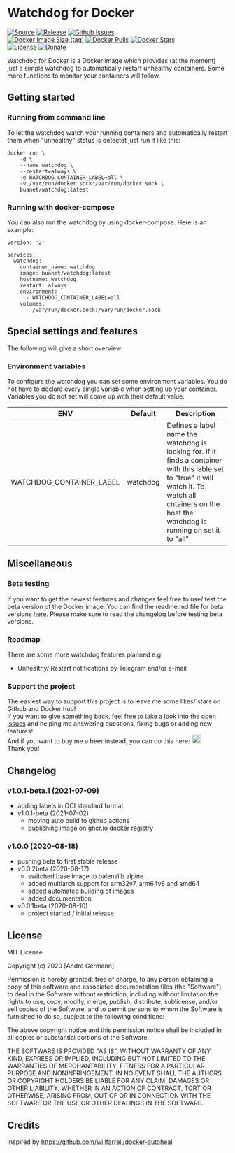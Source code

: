 # Watchdog for Docker

[![Source](https://img.shields.io/badge/source-github-blue)](https://github.com/buanet/docker.watchdog)
[![Release](https://img.shields.io/github/v/release/buanet/docker.watchdog)](https://github.com/buanet/docker.watchdog/releases)
[![Github Issues](https://img.shields.io/github/issues/buanet/docker.watchdog)](https://github.com/buanet/docker.watchdog/issues)<br>
[![Docker Image Size (tag)](https://img.shields.io/docker/image-size/buanet/watchdog/latest)](https://hub.docker.com/repository/docker/buanet/watchdog)
[![Docker Pulls](https://img.shields.io/docker/pulls/buanet/watchdog)](https://hub.docker.com/repository/docker/buanet/watchdog)
[![Docker Stars](https://img.shields.io/docker/stars/buanet/watchdog)](https://hub.docker.com/repository/docker/buanet/watchdog)<br>
[![License](https://img.shields.io/github/license/buanet/docker.watchdog)](https://github.com/buanet/docker.watchdog/blob/master/LICENSE.md)
[![Donate](https://img.shields.io/badge/donate-paypal-blue)](https://paypal.me/buanet)

Watchdog for Docker is a Docker image which provides (at the moment) just a simple watchdog to automatically restart unhealthy containers. Some more functions to monitor your containers will follow.

## Getting started

### Running from command line

To let the watchdog watch your running containers and automatically restart them when "unhealthy" status is detectet just run it like this:  

```
docker run \
    -d \
    --name watchdog \
    --restart=always \
    -e WATCHDOG_CONTAINER_LABEL=all \
    -v /var/run/docker.sock:/var/run/docker.sock \
    buanet/watchdog:latest
```

### Running with docker-compose

You can also run the watchdog by using docker-compose. Here is an example:

```
version: '2'

services:
  watchdog:
    container_name: watchdog
    image: buanet/watchdog:latest
    hostname: watchdog
    restart: always
    environment:
      - WATCHDOG_CONTAINER_LABEL=all
    volumes:
      - /var/run/docker.sock:/var/run/docker.sock
```

## Special settings and features

The following will give a short overview.

### Environment variables

To configure the watchdog you can set some environment variables.
You do not have to declare every single variable when setting up your container. Variables you do not set will come up with their default value.

|ENV|Default|Description|
|---|---|---|
|WATCHDOG_CONTAINER_LABEL|watchdog|Defines a label name the watchdog is looking for. If it finds a container with this lable set to "true" it will watch it. To watch all cntainers on the host the watchdog is running on set it to "all"|

## Miscellaneous

### Beta testing

If you want to get the newest features and changes feel free to use/ test the beta version of the Docker image. You can find the readme.md file for beta versions [here](https://github.com/buanet/docker-watchdog/blob/beta/README.md). Please make sure to read the changelog before testing beta versions.

### Roadmap

There are some more watchdog features planned e.g.
* Unhealthy/ Restart notifications by Telegram and/or e-mail

### Support the project

The easiest way to support this project is to leave me some likes/ stars on Github and Docker hub!<br>
If you want to give something back, feel free to take a look into the [open issues](https://github.com/buanet/docker-watchdog/issues) and helping me answering questions, fixing bugs or adding new features!<br>
And if you want to buy me a beer instead, you can do this here: <a href="https://www.paypal.me/buanet" target="_blank"><img src="https://buanet.de/wp-content/uploads/2017/08/pp128.png" height="20" width="20"></a><br>
Thank you!

## Changelog

### v1.0.1-beta.1 (2021-07-09)
* adding labels in OCI standard format
* v1.0.1-beta (2021-07-02)
  * moving auto build to github actions
  * publishing image on ghcr.io docker registry

### v1.0.0 (2020-08-18)
* pushing beta to first stable release
* v0.0.2beta (2020-08-17)
  * switched base image to balenalib alpine
  * added multiarch support for arm32v7, arm64v8 and amd64
  * added automated building of images
  * added documentation
* v0.0.1beta (2020-08-10)
  * project started / initial release

## License

MIT License

Copyright (c) 2020 [André Germann]

Permission is hereby granted, free of charge, to any person obtaining a copy
of this software and associated documentation files (the "Software"), to deal
in the Software without restriction, including without limitation the rights
to use, copy, modify, merge, publish, distribute, sublicense, and/or sell
copies of the Software, and to permit persons to whom the Software is
furnished to do so, subject to the following conditions:

The above copyright notice and this permission notice shall be included in all
copies or substantial portions of the Software.

THE SOFTWARE IS PROVIDED "AS IS", WITHOUT WARRANTY OF ANY KIND, EXPRESS OR
IMPLIED, INCLUDING BUT NOT LIMITED TO THE WARRANTIES OF MERCHANTABILITY,
FITNESS FOR A PARTICULAR PURPOSE AND NONINFRINGEMENT. IN NO EVENT SHALL THE
AUTHORS OR COPYRIGHT HOLDERS BE LIABLE FOR ANY CLAIM, DAMAGES OR OTHER
LIABILITY, WHETHER IN AN ACTION OF CONTRACT, TORT OR OTHERWISE, ARISING FROM,
OUT OF OR IN CONNECTION WITH THE SOFTWARE OR THE USE OR OTHER DEALINGS IN THE
SOFTWARE.

## Credits

Inspired by https://github.com/willfarrell/docker-autoheal